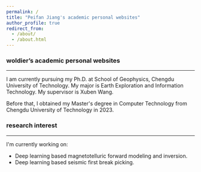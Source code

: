 ```yaml
---
permalink: /
title: "Peifan Jiang's academic personal websites"
author_profile: true
redirect_from: 
  - /about/
  - /about.html
---
```


### woldier’s academic personal websites

---
I am currently pursuing my Ph.D. at School of Geophysics, Chengdu University of Technology. My major is Earth Exploration and Information Technology. My supervisor is Xuben Wang.

Before that, I obtained my Master's degree in Computer Technology from Chengdu University of Technology in 2023.
### research interest

---
I'm currently working on:
- Deep learning based magnetotelluric forward modeling and inversion.
- Deep learning based seismic first break picking.
